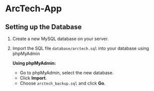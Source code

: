 # ArcTech-App

## Setting up the Database

1. Create a new MySQL database on your server.

2. Import the SQL file `database/arctech.sql` into your database using phpMyAdmin

   **Using phpMyAdmin:**

   - Go to phpMyAdmin, select the new database.
   - Click **Import**.
   - Choose `arctech_backup.sql` and click **Go**.
